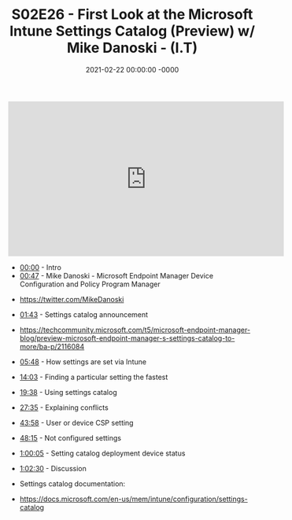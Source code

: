 ﻿---
layout: post
title: "S02E26 - First Look at the Microsoft Intune Settings Catalog (Preview) w/ Mike Danoski - (I.T)"
date: 2021-02-22 00:00:00 -0000
categories:
---

<iframe loading="lazy" width="560" height="315" src="https://www.youtube.com/embed/sqIKcWXPvyI" title="YouTube video player" frameborder="0" allow="accelerometer; autoplay; clipboard-write; encrypted-media; gyroscope; picture-in-picture" allowfullscreen></iframe>

 * [00:00](https://www.youtube.com/watch?v=sqIKcWXPvyI&t=0s) - Intro
 * [00:47](https://www.youtube.com/watch?v=sqIKcWXPvyI&t=47s) - Mike Danoski - Microsoft Endpoint Manager Device Configuration and Policy Program Manager
- https://twitter.com/MikeDanoski
 * [01:43](https://www.youtube.com/watch?v=sqIKcWXPvyI&t=103s) - Settings catalog announcement
- https://techcommunity.microsoft.com/t5/microsoft-endpoint-manager-blog/preview-microsoft-endpoint-manager-s-settings-catalog-to-more/ba-p/2116084
 * [05:48](https://www.youtube.com/watch?v=sqIKcWXPvyI&t=348s) - How settings are set via Intune
 * [14:03](https://www.youtube.com/watch?v=sqIKcWXPvyI&t=843s) - Finding a particular setting the fastest
 * [19:38](https://www.youtube.com/watch?v=sqIKcWXPvyI&t=1178s) - Using settings catalog
 * [27:35](https://www.youtube.com/watch?v=sqIKcWXPvyI&t=1655s) - Explaining conflicts
 * [43:58](https://www.youtube.com/watch?v=sqIKcWXPvyI&t=2638s) - User or device CSP setting
 * [48:15](https://www.youtube.com/watch?v=sqIKcWXPvyI&t=2895s) - Not configured settings
 * [1:00:05](https://www.youtube.com/watch?v=sqIKcWXPvyI&t=65s) - Setting catalog deployment device status
 * [1:02:30](https://www.youtube.com/watch?v=sqIKcWXPvyI&t=210s) - Discussion

 * Settings catalog documentation:
 * https://docs.microsoft.com/en-us/mem/intune/configuration/settings-catalog

